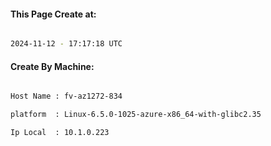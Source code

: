 
   
#### This Page Create at:

```bash

2024-11-12 - 17:17:18 UTC

```

#### Create By Machine:

```bash

Host Name : fv-az1272-834

platform  : Linux-6.5.0-1025-azure-x86_64-with-glibc2.35

Ip Local  : 10.1.0.223

```

